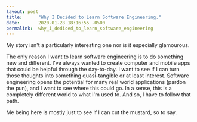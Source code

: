 ```yaml
---
layout: post
title:      "Why I Decided to Learn Software Engineering."
date:       2020-01-28 18:16:55 -0500
permalink:  why_i_dediced_to_learn_software_engineering
---
```


My story isn't a particularly interesting one nor is it especially glamourous.

The only reason I want to learn software engineering is to do something new and different. I've always wanted to create computer and mobile apps that could be helpful through the day-to-day. I want to see if I can turn those thoughts into something quasi-tangible or at least interest. Software engineering opens the potential for many real world applications (pardon the pun), and I want to see where this could go. In a sense, this is a completely different world to what I'm used to. And so, I have to follow that path.

Me being here is mostly just to see if I can cut the mustard, so to say.
